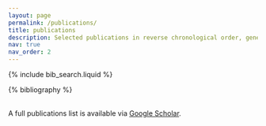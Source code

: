 ```yaml
---
layout: page
permalink: /publications/
title: publications
description: Selected publications in reverse chronological order, generated by jekyll-scholar. <br> For a complete list, see Google Scholar (link, bottom of page).
nav: true
nav_order: 2
---
```


<!-- _pages/publications.md -->

<!-- Bibsearch Feature -->
{% include bib_search.liquid %}

<div class="publications">

{% bibliography %}

</div>

<br>A full publications list is available via <a href="https://scholar.google.com/citations?user=JmlZjPgAAAAJ"> Google Scholar</a>.
<br><a href="https://scholar.google.com/citations?user=JmlZjPgAAAAJ"> <i class="ai ai-google-scholar-square ai-3x"></i> </a>